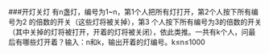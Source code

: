 ###开灯关灯
有n盏灯，编号为1~n，第1个人把所有灯打开，第2个人按下所有编号为2 的倍数的开关（这些灯将被关掉），第3 个人按下所有编号为3的倍数的开关（其中关掉的灯将被打开，开着的灯将被关闭），依此类推。一共有k个人，问最后有哪些灯开着？输入：n和k，输出开着的灯编号。k≤n≤1000